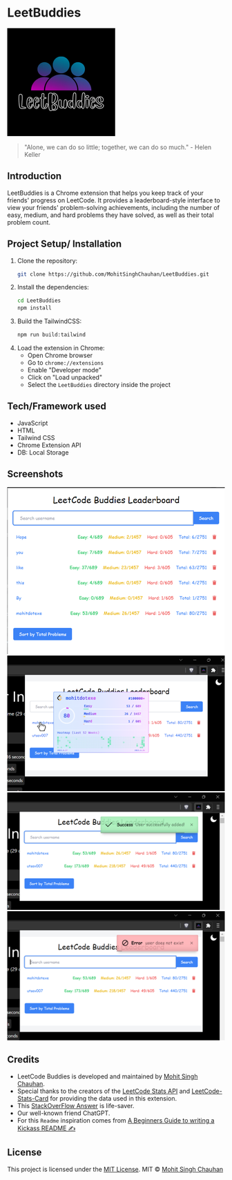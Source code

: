 # LeetBuddies
![LeetCode Buddies](https://github.com/MohitSinghChauhan/LeetBuddies/blob/main/assets/icons/icon.png?raw=true)
> "Alone, we can do so little; together, we can do so much." - Helen Keller
## Introduction
LeetBuddies is a Chrome extension that helps you keep track of your friends' progress on LeetCode. It provides a leaderboard-style interface to view your friends' problem-solving achievements, including the number of easy, medium, and hard problems they have solved, as well as their total problem count.
## Project Setup/ Installation
1. Clone the repository:
   ```bash
   git clone https://github.com/MohitSinghChauhan/LeetBuddies.git
   ```
2. Install the dependencies:
   ```bash
   cd LeetBuddies
   npm install
   ```
3. Build the TailwindCSS:
   ```bash
   npm run build:tailwind
   ```
4. Load the extension in Chrome:
   - Open Chrome browser
   - Go to `chrome://extensions`
   - Enable "Developer mode"
   - Click on "Load unpacked"
   - Select the `LeetBuddies` directory inside the project


## Tech/Framework used

- JavaScript
- HTML
- Tailwind CSS
- Chrome Extension API
- DB: Local Storage

## Screenshots
![Popup Page](https://github.com/MohitSinghChauhan/LeetBuddies/blob/main/screenshots/ss1.png?raw=true)
![Popup Page](https://github.com/MohitSinghChauhan/LeetBuddies/blob/main/screenshots/ss2.png?raw=true)
![Popup Page](https://github.com/MohitSinghChauhan/LeetBuddies/blob/main/screenshots/ss3.png?raw=true)
![Popup Page](https://github.com/MohitSinghChauhan/LeetBuddies/blob/main/screenshots/ss4.png?raw=true)

## Credits
- LeetCode Buddies is developed and maintained by [Mohit Singh Chauhan](https://github.com/MohitSinghChauhan).
- Special thanks to the creators of the [LeetCode Stats API](https://leetcode-stats-api.herokuapp.com) and [LeetCode-Stats-Card](https://github.com/JacobLinCool/LeetCode-Stats-Card) for providing the data used in this extension.
- This [StackOverFlow Answer](https://stackoverflow.com/questions/2117046/how-to-show-live-preview-in-a-small-popup-of-linked-page-on-mouse-over-on-link) is life-saver.
- Our well-known friend ChatGPT.
- For this `Readme` inspiration comes from [A Beginners Guide to writing a Kickass README ✍](https://gist.github.com/akashnimare/7b065c12d9750578de8e705fb4771d2f)
## License
This project is licensed under the [MIT License](LICENSE).
MIT © [Mohit Singh Chauhan](https://github.com/MohitSinghChauhan)
